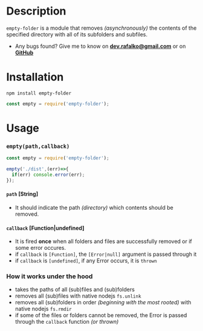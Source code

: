 # Description
`empty-folder` is a module that removes *(asynchronously)* the contents of the specified directory with all of its subfolders and subfiles.

* Any bugs found? Give me to know on **dev.rafalko@gmail.com** or on **[GitHub](https://github.com/devrafalko/empty-folder)**

# Installation
`npm install empty-folder`

```javascript
const empty = require('empty-folder');
```

# Usage
### `empty(path,callback)`

```javascript
const empty = require('empty-folder');

empty('./dist',(err)=>{
  if(err) console.error(err);
});
```

#### `path` **[String]**
* It should indicate the path *(directory)* which contents should be removed.

#### `callback` **[Function|undefined]**
* It is fired **once** when all folders and files are successfully removed or if some error occures.
* if `callback` is `[Function]`, the `[Error|null]` argument is passed through it
* if `callback` is `[undefined]`, if any Error occurs, it is `thrown`

### How it works under the hood
* takes the paths of all (sub)files and (sub)folders
* removes all (sub)files with native nodejs `fs.unlink`
* removes all (sub)folders in order *(beginning with the most rooted)* with native nodejs `fs.rmdir`
* if some of the files or folders cannot be removed, the Error is passed through the `callback` function *(or thrown)*